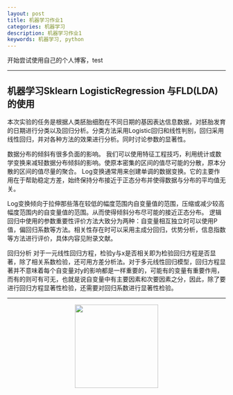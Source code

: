 ```yaml
---
layout: post
title: 机器学习作业1
categories: 机器学习
description: 机器学习作业1
keywords: 机器学习, python
---
```


开始尝试使用自己的个人博客，test

---
## 机器学习Sklearn LogisticRegression 与FLD(LDA)的使用

 本次实验的任务是根据人类胚胎细胞在不同日期的基因表达信息数据，对胚胎发育的日期进行分类以及回归分析。分类方法采用Logistic回归和线性判别，回归采用线性回归，并对各种方法的效果进行分析。同时讨论参数的显著性。


数据分布的倾斜有很多负面的影响。 
我们可以使用特征工程技巧，利用统计或数学变换来减轻数据分布倾斜的影响。使原本密集的区间的值尽可能的分散，原本分散的区间的值尽量的聚合。 
Log变换通常用来创建单调的数据变换。它的主要作用在于帮助稳定方差，始终保持分布接近于正态分布并使得数据与分布的平均值无关。 

Log变换倾向于拉伸那些落在较低的幅度范围内自变量值的范围，压缩或减少较高幅度范围内的自变量值的范围。从而使得倾斜分布尽可能的接近正态分布。
逻辑回归中使用的参数重要性评价方法大致分为两种：自变量相互独立时可以使用P值，偏回归系数等方法。相关性存在时可以采用主成分回归，优势分析，信息指数等方法进行评价，具体内容见附录文献。

回归分析
对于一元线性回归方程，检验y与x是否相关即为检验回归方程是否显著，除了相关系数检验，还可用方差分析法。对于多元线性回归模型，回归方程显著并不意味着每个自变量对y的影响都是一样重要的，可能有的变量有重要作用，而有的则可有可无，也就是说自变量中有主要因素和次要因素之分，因此，除了要进行回归方程显著性检验，还需要对回归系数进行显著性检验。



---


<div align="center"><img width="192px" height="192px" src="https://mazhuang.org/assets/images/qrcode.jpg"/></div>
